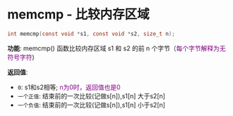 # memcmp - 比较内存区域
```c
int memcmp(const void *s1, const void *s2, size_t n);
```
**功能**: memcmp() 函数比较内存区域 s1 和 s2 的前 n 个字节（<font color=purple>每个字节解释为无符号字符</font>)

**返回值**: 
- `0`: s1和s2相等; <font color=purple>n为0时，返回值也是0</font>  
- `一个正值`: 结束前的一次比较(记做s[n]),s1[n] 大于s2[n]  
- `一个负值`: 结束前的一次比较(记做s[n]),s1[n] 小于s2[n]  

